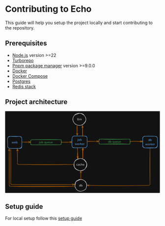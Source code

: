 # Contributing to Echo

This guide will help you setup the project locally
and start contributing to the repository.

## Prerequisites

- [Node.js](https://nodejs.org/en) version >=22
- [Turborepo](https://turbo.build/)
- [Pnpm package manager](https://pnpm.io/) version >=9.0.0
- [Docker](https://www.docker.com/get-started/)
- [Docker Compose](https://docs.docker.com/compose/install/)
- [Postgres](https://hub.docker.com/_/postgres)
- [Redis stack](https://hub.docker.com/r/redis/redis-stack)

## Project architecture

![Project Architecture](https://raw.githubusercontent.com/biiswajit/assets/b7359b88081feda1005832f80a168eb8fc9c91a3/echo_architecture_v0.0.png)

## Setup guide

For local setup follow this [setup guide](./SETUP.md)
